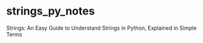 # strings_py_notes
Strings: An Easy Guide to Understand Strings in Python, Explained in Simple Terms
